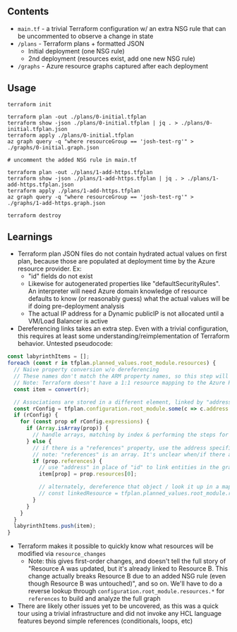 ## Contents

- `main.tf` - a trivial Terraform configuration w/ an extra NSG rule that can be uncommented to observe a change in state
- `/plans` - Terraform plans + formatted JSON
  - Initial deployment (one NSG rule)
  - 2nd deployment (resources exist, add one new NSG rule)
- `/graphs` - Azure resource graphs captured after each deployment

## Usage

```shell
terraform init

terraform plan -out ./plans/0-initial.tfplan
terraform show -json ./plans/0-initial.tfplan | jq . > ./plans/0-initial.tfplan.json
terraform apply ./plans/0-initial.tfplan
az graph query -q "where resourceGroup == 'josh-test-rg'" > ./graphs/0-initial.graph.json

# uncomment the added NSG rule in main.tf

terraform plan -out ./plans/1-add-https.tfplan
terraform show -json ./plans/1-add-https.tfplan | jq . > ./plans/1-add-https.tfplan.json
terraform apply ./plans/1-add-https.tfplan
az graph query -q "where resourceGroup == 'josh-test-rg'" > ./graphs/1-add-https.graph.json

terraform destroy
```

## Learnings

- Terraform plan JSON files do not contain hydrated actual values on first plan, because those are populated at deployment time by the Azure resource provider. Ex:
  - "id" fields do not exist
  - Likewise for autogenerated properties like "defaultSecurityRules". An interpreter will need Azure domain knowledge of resource defaults to know (or reasonably guess) what the actual values will be if doing pre-deployment analysis
  - The actual IP address for a Dynamic publicIP is not allocated until a VM/Load Balancer is active
- Dereferencing links takes an extra step. Even with a trivial configuration, this requires at least some understanding/reimplementation of Terraform behavior. Untested pseudocode:

```js
const labyrinthItems = [];
foreach (const r in tfplan.planned_values.root_module.resources) {
  // Naive property conversion w/o dereferencing
  // These names don't match the ARM property names, so this step will need an adapter
  // Note: Terraform doesn't have a 1:1 resource mapping to the Azure REST API. Translation will be often trivial, but expect edge cases where Terraform is doing heavy lifting to make Azure easier to use
  const item = convert(r);

  // Associations are stored in a different element, linked by "address"
  const rConfig = tfplan.configuration.root_module.some(c => c.address === r.address);
  if (rConfig) {
    for (const prop of rConfig.expressions) {
      if (Array.isArray(prop)) {
        // handle arrays, matching by index & performing the steps for each element (below)
      } else {
        // if there is a "references" property, use the address specified here to point to another resource
        // note: "references" is an array. It's unclear when/if there are multiple elements
        if (prop.references) {
          // use "address" in place of "id" to link entities in the graph
          item[prop] = prop.resources[0];

          // alternately, dereference that object / look it up in a map to form a true object graph
          // const linkedResource = tfplan.planned_values.root_module.resources.some(v => v.address === prop.references[0]);
        }
      }
    }
  }
  labyrinthItems.push(item);
}
```

- Terraform makes it possible to quickly know what resources will be modified via `resource_changes`
  - Note: this gives first-order changes, and doesn't tell the full story of "Resource A was updated, but it's already linked to Resource B. This change actually breaks Resource B due to an added NSG rule (even though Resource B was untouched)", and so on. We'll have to do a reverse lookup through `configuration.root_module.resources.*` for `references` to build and analyze the full graph
- There are likely other issues yet to be uncovered, as this was a quick tour using a trivial infrastructure and did not invoke any HCL language features beyond simple references (conditionals, loops, etc)
